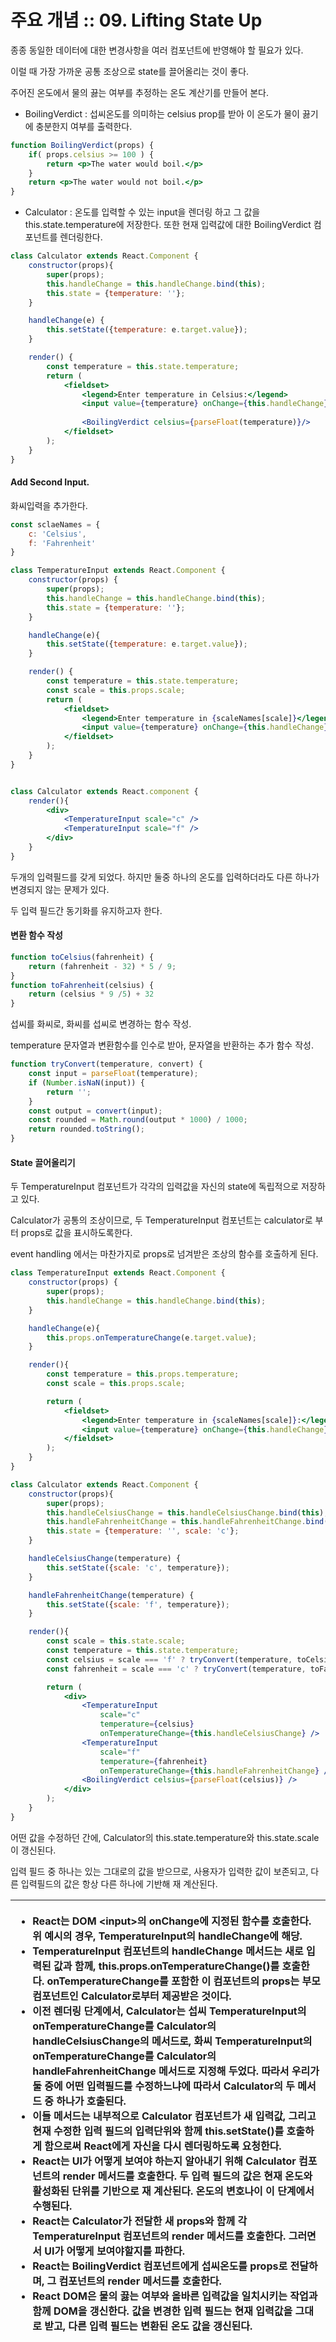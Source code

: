 # 주요 개념 :: 09. Lifting State Up

종종 동일한 데이터에 대한 변경사항을 여러 컴포넌트에 반영해야 할 필요가 있다.

이럴 때 가장 가까운 공통 조상으로 state를 끌어올리는 것이 좋다.

주어진 온도에서 물의 끓는 여부를 추정하는 온도 계산기를 만들어 본다.

* BoilingVerdict : 섭씨온도를 의미하는 celsius prop를 받아 이 온도가 물이 끓기에 충분한지 여부를 출력한다.

```jsx
function BoilingVerdict(props) {
	if( props.celsius >= 100 ) {
		return <p>The water would boil.</p>
	}
	return <p>The water would not boil.</p>
}
```

* Calculator : 온도를 입력할 수 있는 input을 렌더링 하고 그 값을 this.state.temperature에 저장한다. 또한 현재 입력값에 대한 BoilingVerdict 컴포넌트를 렌더링한다.

```jsx
class Calculator extends React.Component {
    constructor(props){
        super(props);
        this.handleChange = this.handleChange.bind(this);
        this.state = {temperature: ''};
    }

    handleChange(e) {
        this.setState({temperature: e.target.value});
    }

    render() {
        const temperature = this.state.temperature;
        return (
            <fieldset>
                <legend>Enter temperature in Celsius:</legend>
                <input value={temperature} onChange={this.handleChange} />
                
                <BoilingVerdict celsius={parseFloat(temperature)}/>
            </fieldset>
        );
    }
}
```

#### Add Second Input.

화씨입력을 추가한다.

```jsx
const sclaeNames = {
    c: 'Celsius',
    f: 'Fahrenheit'
}

class TemperatureInput extends React.Component {
    constructor(props) {
        super(props);
        this.handleChange = this.handleChange.bind(this);
        this.state = {temperature: ''};
    }

    handleChange(e){
        this.setState({temperature: e.target.value});
    }

    render() {
        const temperature = this.state.temperature;
        const scale = this.props.scale;
        return (
            <fieldset>
                <legend>Enter temperature in {scaleNames[scale]}</legend>
                <input value={temperature} onChange={this.handleChange} />
            </fieldset>
        );
    }
}
```

```jsx

class Calculator extends React.component {
    render(){
        <div>
            <TemperatureInput scale="c" />
            <TemperatureInput scale="f" />
        </div>
    }
}
```

두개의 입력필드를 갖게 되었다. 하지만 둘중 하나의 온도를 입력하더라도 다른 하나가 변경되지 않는 문제가 있다.

두 입력 필드간 동기화를 유지하고자 한다.

#### 변환 함수 작성

```jsx
function toCelsius(fahrenheit) {
	return (fahrenheit - 32) * 5 / 9;
}
function toFahrenheit(celsius) {
	return (celsius * 9 /5) + 32
}
```

섭씨를 화씨로, 화씨를 섭씨로 변경하는 함수 작성.

temperature 문자열과 변환함수를 인수로 받아, 문자열을 반환하는 추가 함수 작성.

```jsx
function tryConvert(temperature, convert) {
	const input = parseFloat(temperature);
	if (Number.isNaN(input)) {
		return '';
	}
	const output = convert(input);
	const rounded = Math.round(output * 1000) / 1000;
	return rounded.toString();
}
```

#### State 끌어올리기

두 TemperatureInput 컴포넌트가 각각의 입력값을 자신의 state에 독립적으로 저장하고 있다.

Calculator가 공통의 조상이므로, 두 TemperatureInput 컴포넌트는 calculator로 부터 props로 값을 표시하도록한다.

event handling 에서는 마찬가지로 props로 넘겨받은 조상의 함수를 호출하게 된다.

```jsx
class TemperatureInput extends React.Component {
    constructor(props) {
        super(props);
        this.handleChange = this.handleChange.bind(this);
    }

    handleChange(e){
        this.props.onTemperatureChange(e.target.value);
    }

    render(){
        const temperature = this.props.temperature;
        const scale = this.props.scale;

        return (
            <fieldset>
                <legend>Enter temperature in {scaleNames[scale]}:</legend>
                <input value={temperature} onChange={this.handleChange} />
            </fieldset>
        );
    }
}
```

```jsx
class Calculator extends React.Component {
    constructor(props){
        super(props);
        this.handleCelsiusChange = this.handleCelsiusChange.bind(this);
        this.handleFahrenheitChange = this.handleFahrenheitChange.bind(this);
        this.state = {temperature: '', scale: 'c'};
    }

    handleCelsiusChange(temperature) {
        this.setState({scale: 'c', temperature});
    }

    handleFahrenheitChange(temperature) {
        this.setState({scale: 'f', temperature});
    }

    render(){
        const scale = this.state.scale;
        const temperature = this.state.temperature;
        const celsius = scale === 'f' ? tryConvert(temperature, toCelsius) : temperature;
        const fahrenheit = scale === 'c' ? tryConvert(temperature, toFahrenheit) : temperature;

        return (
            <div>
                <TemperatureInput
                    scale="c"
                    temperature={celsius}
                    onTemperatureChange={this.handleCelsiusChange} />
                <TemperatureInput
                    scale="f"
                    temperature={fahrenheit}
                    onTemperatureChange={this.handleFahrenheitChange} />
                <BoilingVerdict celsius={parseFloat(celsius)} />
            </div>
        );
    }
}
```

어떤 값을 수정하던 간에, Calculator의 this.state.temperature와 this.state.scale이 갱신된다.

입력 필드 중 하나는 있는 그대로의 값을 받으므로, 사용자가 입력한 값이 보존되고, 다른 입력필드의 값은 항상 다른 하나에 기반해 재 계산된다.

<table>
  <thead>
    <tr>
      <th style="text-align:left">
        <ul>
          <li>React&#xB294; DOM &lt;input&gt;&#xC758; onChange&#xC5D0; &#xC9C0;&#xC815;&#xB41C;
            &#xD568;&#xC218;&#xB97C; &#xD638;&#xCD9C;&#xD55C;&#xB2E4;. &#xC704; &#xC608;&#xC2DC;&#xC758;
            &#xACBD;&#xC6B0;, TemperatureInput&#xC758; handleChange&#xC5D0; &#xD574;&#xB2F9;.</li>
          <li>TemperatureInput &#xCEF4;&#xD3EC;&#xB10C;&#xD2B8;&#xC758; handleChange
            &#xBA54;&#xC11C;&#xB4DC;&#xB294; &#xC0C8;&#xB85C; &#xC785;&#xB825;&#xB41C;
            &#xAC12;&#xACFC; &#xD568;&#xAED8;, this.props.onTemperatureChange()&#xB97C;
            &#xD638;&#xCD9C;&#xD55C;&#xB2E4;. onTemperatureChange&#xB97C; &#xD3EC;&#xD568;&#xD55C;
            &#xC774; &#xCEF4;&#xD3EC;&#xB10C;&#xD2B8;&#xC758; props&#xB294; &#xBD80;&#xBAA8;
            &#xCEF4;&#xD3EC;&#xB10C;&#xD2B8;&#xC778; Calculator&#xB85C;&#xBD80;&#xD130;
            &#xC81C;&#xACF5;&#xBC1B;&#xC740; &#xAC83;&#xC774;&#xB2E4;.</li>
          <li>&#xC774;&#xC804; &#xB80C;&#xB354;&#xB9C1; &#xB2E8;&#xACC4;&#xC5D0;&#xC11C;,
            Calculator&#xB294; &#xC12D;&#xC528; TemperatureInput&#xC758; onTemperatureChange&#xB97C;
            Calculator&#xC758; handleCelsiusChange&#xC758; &#xBA54;&#xC11C;&#xB4DC;&#xB85C;,
            &#xD654;&#xC528; TemperatureInput&#xC758; onTemperatureChange&#xB97C; Calculator&#xC758;
            handleFahrenheitChange &#xBA54;&#xC11C;&#xB4DC;&#xB85C; &#xC9C0;&#xC815;&#xD574;
            &#xB450;&#xC5C8;&#xB2E4;. &#xB530;&#xB77C;&#xC11C; &#xC6B0;&#xB9AC;&#xAC00;
            &#xB458; &#xC911;&#xC5D0; &#xC5B4;&#xB5A4; &#xC785;&#xB825;&#xD544;&#xB4DC;&#xB97C;
            &#xC218;&#xC815;&#xD558;&#xB290;&#xB0D0;&#xC5D0; &#xB530;&#xB77C;&#xC11C;
            Calculator&#xC758; &#xB450; &#xBA54;&#xC11C;&#xB4DC; &#xC911; &#xD558;&#xB098;&#xAC00;
            &#xD638;&#xCD9C;&#xB41C;&#xB2E4;.</li>
          <li>&#xC774;&#xB4E4; &#xBA54;&#xC11C;&#xB4DC;&#xB294; &#xB0B4;&#xBD80;&#xC801;&#xC73C;&#xB85C;
            Calculator &#xCEF4;&#xD3EC;&#xB10C;&#xD2B8;&#xAC00; &#xC0C8; &#xC785;&#xB825;&#xAC12;,
            &#xADF8;&#xB9AC;&#xACE0; &#xD604;&#xC7AC; &#xC218;&#xC815;&#xD55C; &#xC785;&#xB825;
            &#xD544;&#xB4DC;&#xC758; &#xC785;&#xB825;&#xB2E8;&#xC704;&#xC640; &#xD568;&#xAED8;
            this.setState()&#xB97C; &#xD638;&#xCD9C;&#xD558;&#xAC8C; &#xD568;&#xC73C;&#xB85C;&#xC368;
            React&#xC5D0;&#xAC8C; &#xC790;&#xC2E0;&#xC744; &#xB2E4;&#xC2DC; &#xB80C;&#xB354;&#xB9C1;&#xD558;&#xB3C4;&#xB85D;
            &#xC694;&#xCCAD;&#xD55C;&#xB2E4;.</li>
          <li>React&#xB294; UI&#xAC00; &#xC5B4;&#xB5BB;&#xAC8C; &#xBCF4;&#xC5EC;&#xC57C;
            &#xD558;&#xB294;&#xC9C0; &#xC54C;&#xC544;&#xB0B4;&#xAE30; &#xC704;&#xD574;
            Calculator &#xCEF4;&#xD3EC;&#xB10C;&#xD2B8;&#xC758; render &#xBA54;&#xC11C;&#xB4DC;&#xB97C;
            &#xD638;&#xCD9C;&#xD55C;&#xB2E4;. &#xB450; &#xC785;&#xB825; &#xD544;&#xB4DC;&#xC758;
            &#xAC12;&#xC740; &#xD604;&#xC7AC; &#xC628;&#xB3C4;&#xC640; &#xD65C;&#xC131;&#xD654;&#xB41C;
            &#xB2E8;&#xC704;&#xB97C; &#xAE30;&#xBC18;&#xC73C;&#xB85C; &#xC7AC; &#xACC4;&#xC0B0;&#xB41C;&#xB2E4;.
            &#xC628;&#xB3C4;&#xC758; &#xBCC0;&#xD638;&#xB098;&#xC774; &#xC774; &#xB2E8;&#xACC4;&#xC5D0;&#xC11C;
            &#xC218;&#xD589;&#xB41C;&#xB2E4;.</li>
          <li>React&#xB294; Calculator&#xAC00; &#xC804;&#xB2EC;&#xD55C; &#xC0C8; props&#xC640;
            &#xD568;&#xAED8; &#xAC01; TemperatureInput &#xCEF4;&#xD3EC;&#xB10C;&#xD2B8;&#xC758;
            render &#xBA54;&#xC11C;&#xB4DC;&#xB97C; &#xD638;&#xCD9C;&#xD55C;&#xB2E4;.
            &#xADF8;&#xB7EC;&#xBA74;&#xC11C; UI&#xAC00; &#xC5B4;&#xB5BB;&#xAC8C; &#xBCF4;&#xC5EC;&#xC57C;&#xD560;&#xC9C0;&#xB97C;
            &#xD30C;&#xD55C;&#xB2E4;.</li>
          <li>React&#xB294; BoilingVerdict &#xCEF4;&#xD3EC;&#xB10C;&#xD2B8;&#xC5D0;&#xAC8C;
            &#xC12D;&#xC528;&#xC628;&#xB3C4;&#xB97C; props&#xB85C; &#xC804;&#xB2EC;&#xD558;&#xBA70;,
            &#xADF8; &#xCEF4;&#xD3EC;&#xB10C;&#xD2B8;&#xC758; render &#xBA54;&#xC11C;&#xB4DC;&#xB97C;
            &#xD638;&#xCD9C;&#xD55C;&#xB2E4;.</li>
          <li>React DOM&#xC740; &#xBB3C;&#xC758; &#xB053;&#xB294; &#xC5EC;&#xBD80;&#xC640;
            &#xC62C;&#xBC14;&#xB978; &#xC785;&#xB825;&#xAC12;&#xC744; &#xC77C;&#xCE58;&#xC2DC;&#xD0A4;&#xB294;
            &#xC791;&#xC5C5;&#xACFC; &#xD568;&#xAED8; DOM&#xC744; &#xAC31;&#xC2E0;&#xD55C;&#xB2E4;.
            &#xAC12;&#xC744; &#xBCC0;&#xACBD;&#xD55C; &#xC785;&#xB825; &#xD544;&#xB4DC;&#xB294;
            &#xD604;&#xC7AC; &#xC785;&#xB825;&#xAC12;&#xC744; &#xADF8;&#xB300;&#xB85C;
            &#xBC1B;&#xACE0;, &#xB2E4;&#xB978; &#xC785;&#xB825; &#xD544;&#xB4DC;&#xB294;
            &#xBCC0;&#xD658;&#xB41C; &#xC628;&#xB3C4; &#xAC12;&#xC744; &#xAC31;&#xC2E0;&#xB41C;&#xB2E4;.</li>
        </ul>
      </th>
    </tr>
  </thead>
  <tbody></tbody>
</table>